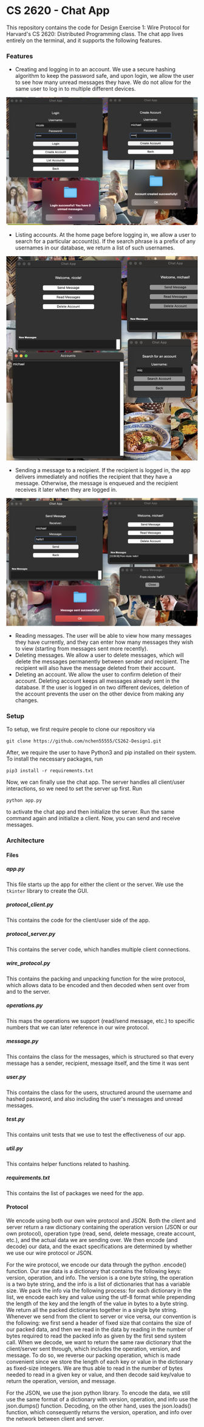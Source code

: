 # CS 2620 - Chat App

This repository contains the code for Design Exercise 1: Wire Protocol for Harvard's CS 2620: Distributed Programming class. The chat app lives entirely on the terminal, and it supports the following features.

### Features

- Creating and logging in to an account. We use a secure hashing algorithm to keep the password safe, and upon login, we allow the user to see how many unread messages they have. We do not allow for the same user to log in to multiple different devices.

![Login Screen](images/login.png)

- Listing accounts. At the home page before logging in, we allow a user to search for a particular account(s). If the search phrase is a prefix of any usernames in our database, we return a list of such usernames.

![Listing Accounts](images/list_accounts.png)
- Sending a message to a recipient. If the recipient is logged in, the app delivers immediately and notifies the recipient that they have a message. Otherwise, the message is enqueued and the recipient receives it later when they are logged in.

![Sending Message](images/send_message.png)

- Reading messages. The user will be able to view how many messages they have currently, and they can enter how many messages they wish to view (starting from messages sent more recently).
- Deleting messages. We allow a user to delete messages, which will delete the messages permanently between sender and recipient. The recipient will also have the message deleted from their account.
- Deleting an account. We allow the user to confirm deletion of their account. Deleting account keeps all messages already sent in the database. If the user is logged in on two different devices, deletion of the account prevents the user on the other device from making any changes.

### Setup

To setup, we first require people to clone our repository via

```
git clone https://github.com/nchen55555/CS262-Design1.git
```

After, we require the user to have Python3 and pip installed on their system. To install the necessary packages, run

```
pip3 install -r requirements.txt
```

Now, we can finally use the chat app. The server handles all client/user interactions, so we need to set the server up first. Run

```
python app.py
```

to activate the chat app and then initialize the server. Run the same command again and initialize a client. Now, you can send and receive messages.

### Architecture

#### Files

##### app.py

This file starts up the app for either the client or the server. We use the `tkinter` library to create the GUI.

##### protocol_client.py

This contains the code for the client/user side of the app.

##### protocol_server.py

This contains the server code, which handles multiple client connections.

##### wire_protocol.py

This contains the packing and unpacking function for the wire protocol, which allows data to be encoded and then decoded when sent over from and to the server.

##### operations.py

This maps the operations we support (read/send message, etc.) to specific numbers that we can later reference in our wire protocol.

##### message.py

This contains the class for the messages, which is structured so that every message has a sender, recipient, message itself, and the time it was sent

##### user.py

This contains the class for the users, structured around the username and hashed password, and also including the user's messages and unread messages.

##### test.py

This contains unit tests that we use to test the effectiveness of our app.

##### util.py

This contains helper functions related to hashing.

##### requirements.txt

This contains the list of packages we need for the app.

#### Protocol

We encode using both our own wire protocol and JSON. Both the client and server return a raw dictionary containing the operation version (JSON or our own protocol), operation type (read, send, delete message, create account, etc.), and the actual data we are sending over. We then encode (and decode) our data, and the exact specifications are determined by whether we use our wire protocol or JSON.

For the wire protocol, we encode our data through the python .encode() function. Our raw data is a dictionary that contains the following keys: version, operation, and info. The version is a one byte string, the operation is a two byte string, and the info is a list of dictionaries that has a variable size. We pack the info via the following process: for each dictionary in the list, we encode each key and value using the utf-8 format while prepending the length of the key and the length of the value in bytes to a byte string. We return all the packed dictionaries together in a single byte string. Whenever we send from the client to server or vice versa, our convention is the following: we first send a header of fixed size that contains the size of our packed data, and then we read in the data by reading in the number of bytes required to read the packed info as given by the first send system call. When we decode, we want to return the same raw dictionary that the client/server sent through, which includes the operation, version, and message. To do so, we reverse our packing operation, which is made convenient since we store the length of each key or value in the dictionary as fixed-size integers. We are thus able to read in the number of bytes needed to read in a given key or value, and then decode said key/value to return the operation, version, and message.

For the JSON, we use the json python library. To encode the data, we still use the same format of a dictionary with version, operation, and info use the json.dumps() function. Decoding, on the other hand, uses the json.loads() function, which consequently returns the version, operation, and info over the network between client and server.

